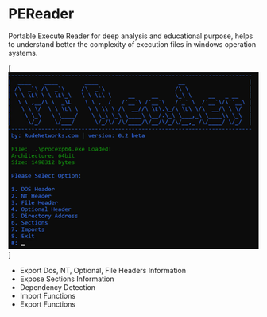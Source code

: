 # PEReader
Portable Execute Reader for deep analysis and educational purpose, helps to understand better the complexity of execution files in windows operation systems.

[![PEReader](https://github.com/proxytype/PEReader/blob/main/pereader.PNG)]

* Export Dos, NT, Optional, File Headers Information
* Expose Sections Information
* Dependency Detection
* Import Functions
* Export Functions

